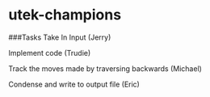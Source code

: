 # utek-champions

###Tasks
Take In Input (Jerry)

Implement code (Trudie)

Track the moves made by traversing backwards (Michael)

Condense and write to output file (Eric)
